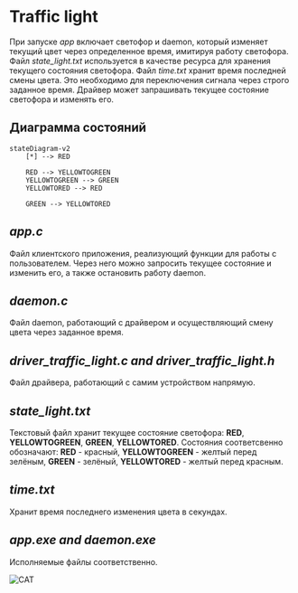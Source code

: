# Traffic light
При запуске *app* включает светофор и daemon, который изменяет текущий цвет через определенное время, имитируя работу светофора. Файл *state_light.txt* используется в качестве ресурса для хранения текущего состояния светофора. Файл *time.txt* хранит время последней смены цвета. Это необходимо для переключения сигнала через строго заданное время. Драйвер может запрашивать текущее состояние светофора и изменять его.
## Диаграмма состояний
```mermaid
stateDiagram-v2
    [*] --> RED

    RED --> YELLOWTOGREEN
    YELLOWTOGREEN --> GREEN
    YELLOWTORED --> RED

    GREEN --> YELLOWTORED
```
## *app.c*
Файл клиентского приложения, реализующий функции для работы с пользователем. Через него можно запросить текущее состояние и изменить его, а также остановить работу daemon.

## *daemon.c*
Файл daemon, работающий с драйвером и осуществляющий смену цвета через заданное время.

## *driver_traffic_light.c and driver_traffic_light.h*
Файл драйвера, работающий с самим устройством напрямую.

## *state_light.txt*
Текстовый файл хранит текущее состояние светофора: **RED**, **YELLOWTOGREEN**, **GREEN**, **YELLOWTORED**. Состояния соответсвенно обозначают: **RED** - красный, **YELLOWTOGREEN** - желтый перед зелёным, **GREEN** - зелёный, **YELLOWTORED** - желтый перед красным.

## *time.txt*
Хранит время последнего изменения цвета в секундах.

## *app.exe and daemon.exe*
Исполняемые файлы соответственно.

![CAT](https://bipbap.ru/wp-content/uploads/2021/11/1619541010_52-oir_mobi-p-nyashnie-kotiki-zhivotnie-krasivo-foto-57-730x856.jpg "CAT")
